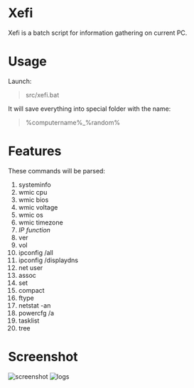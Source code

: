# Xefi
Xefi is a batch script for information gathering on current PC.

# Usage
Launch:
> src/xefi.bat

It will save everything into special folder with the name:
> %computername%_%random%

# Features
These commands will be parsed:

 1. systeminfo
 2. wmic cpu
 3. wmic bios
 4. wmic voltage
 5. wmic os
 6. wmic timezone
 7. *IP function*
 8. ver
 9. vol
 10. ipconfig /all
 11. ipconfig /displaydns
 12. net user
 13. assoc
 14. set
 15. compact
 16. ftype
 17. netstat -an
 18. powercfg /a
 19. tasklist
 20. tree

# Screenshot
![screenshot](https://i.imgur.com/xdKOF7c.png)
![logs](https://i.imgur.com/f2sFesu.png)

